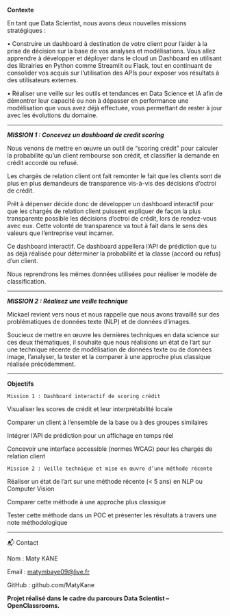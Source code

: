 **Contexte**

En tant que Data Scientist, nous avons deux nouvelles missions stratégiques :

•	Construire un dashboard à destination de votre client pour l’aider à la prise de décision sur la base de vos analyses et modélisations. Vous allez apprendre à développer et déployer dans le cloud un Dashboard en utilisant des librairies en Python comme Streamlit ou Flask, tout en continuant de consolider vos acquis sur l’utilisation des APIs pour exposer vos résultats à des utilisateurs externes.

•	Réaliser une veille sur les outils et tendances en Data Science et IA afin de démontrer leur capacité ou non à dépasser en performance une modélisation que vous avez déjà effectuée, vous permettant de rester à jour avec les évolutions du domaine. 


***

***MISSION 1 :  Concevez un dashboard de credit scoring***

Nous venons de mettre en œuvre un outil de “scoring crédit” pour calculer la probabilité qu’un client rembourse son crédit, et classifier la demande en crédit accordé ou refusé. 
 
Les chargés de relation client ont fait remonter le fait que les clients sont de plus en plus demandeurs de transparence vis-à-vis des décisions d’octroi de crédit. 
 
Prêt à dépenser décide donc de développer un dashboard interactif pour que les chargés de relation client puissent expliquer de façon la plus transparente possible les décisions d’octroi de crédit, lors de rendez-vous avec eux. Cette volonté de transparence va tout à fait dans le sens des valeurs que l’entreprise veut incarner.

Ce dashboard interactif. Ce dashboard appellera l’API de prédiction que tu as déjà réalisée pour déterminer la probabilité et la classe (accord ou refus) d’un client. 
 
Nous reprendrons les mêmes données utilisées pour réaliser le modèle de classification. 

***

***MISSION 2 :  Réalisez une veille technique***

Mickael revient vers nous et nous rappelle que nous avons travaillé sur des problématiques de données texte (NLP) et de données d’images. 
 
Soucieux de mettre en œuvre les dernières techniques en data science sur ces deux thématiques, il souhaite que nous réalisions un état de l’art sur une technique récente de modélisation de données texte ou de données image, l’analyser, la tester et la comparer à une approche plus classique réalisée précédemment.

***

**Objectifs**

`Mission 1 : Dashboard interactif de scoring crédit`

Visualiser les scores de crédit et leur interprétabilité locale

Comparer un client à l’ensemble de la base ou à des groupes similaires

Intégrer l’API de prédiction pour un affichage en temps réel

Concevoir une interface accessible (normes WCAG) pour les chargés de relation client


`Mission 2 : Veille technique et mise en œuvre d’une méthode récente`

Réaliser un état de l’art sur une méthode récente (< 5 ans) en NLP ou Computer Vision

Comparer cette méthode à une approche plus classique

Tester cette méthode dans un POC et présenter les résultats à travers une note méthodologique

***


📬 Contact

Nom : Maty KANE

Email : matymbaye09@live.fr

GitHub : github.com/MatyKane

**Projet réalisé dans le cadre du parcours Data Scientist – OpenClassrooms.**